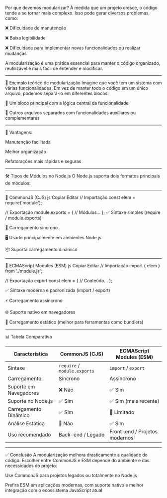  Por que devemos modularizar?
À medida que um projeto cresce, o código tende a se tornar mais complexo. Isso pode gerar diversos problemas, como:

❌ Dificuldade de manutenção

❌ Baixa legibilidade

❌ Dificuldade para implementar novas funcionalidades ou realizar mudanças

A modularização é uma prática essencial para manter o código organizado, reutilizável e mais fácil de entender e modificar.

---

🧱 Exemplo teórico de modularização
Imagine que você tem um sistema com várias funcionalidades. Em vez de manter todo o código em um único arquivo, podemos separá-lo em diferentes blocos:

📂 Um bloco principal com a lógica central da funcionalidade

📄 Outros arquivos separados com funcionalidades auxiliares ou complementares

---

🎯 Vantagens:

Manutenção facilitada

Melhor organização

Refatorações mais rápidas e seguras

---

🛠️ Tipos de Módulos no Node.js
O Node.js suporta dois formatos principais de módulos:

---

🔸 CommonJS (CJS)
js
Copiar
Editar
// Importação
const elem = require('module');

// Exportação
module.exports = {
    // Módulos...
};
✅ Sintaxe simples (require / module.exports)

🔁 Carregamento síncrono

🖥️ Usado principalmente em ambientes Node.js

📦 Suporta carregamento dinâmico


---


🔹 ECMAScript Modules (ESM)
js
Copiar
Editar
// Importação
import { elem } from './module.js';

// Exportação
export const elem = {
    // Conteúdo...
};

✅ Sintaxe moderna e padronizada (import / export)

⚡ Carregamento assíncrono

🌐 Suporte nativo em navegadores

📄 Carregamento estático (melhor para ferramentas como bundlers)

---

📊 Tabela Comparativa

| Característica         | CommonJS (CJS)               | ECMAScript Modules (ESM)      |
| ---------------------- | ---------------------------- | ----------------------------- |
| Sintaxe                | `require` / `module.exports` | `import` / `export`           |
| Carregamento           | Síncrono                     | Assíncrono                    |
| Suporte em Navegadores | ❌ Não                        | ✅ Sim                         |
| Suporte no Node.js     | ✅ Sim                        | ✅ Sim (mais recente)          |
| Carregamento Dinâmico  | ✅ Sim                        | 🚫 Limitado                   |
| Análise Estática       | 🚫 Não                       | ✅ Sim                         |
| Uso recomendado        | Back-end / Legado            | Front-end / Projetos modernos |

---

✅ Conclusão
A modularização melhora drasticamente a qualidade do código. Escolher entre CommonJS e ESM depende do ambiente e das necessidades do projeto:

Use CommonJS para projetos legados ou totalmente no Node.js

Prefira ESM em aplicações modernas, com suporte nativo e melhor integração com o ecossistema JavaScript atual
